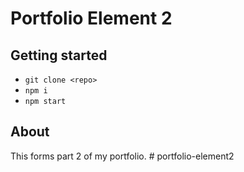 # Portfolio Element 2

## Getting started 
- `git clone <repo>`
- `npm i`
- `npm start`

## About
This forms part 2 of my portfolio. # portfolio-element2
